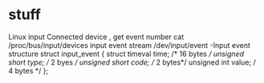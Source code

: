 # stuff
Linux input
Connected device , get event number
cat /proc/bus/input/devices 
input event stream
/dev/input/event<n>
-Input event structure
struct input_event
{
   struct timeval time; /* 16 bytes */
   unsigned short type; /* 2 byes */
   unsigned short code; /* 2 bytes*/
   unsigned int value;  /  4 bytes */
};
    

